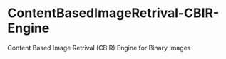 # ContentBasedImageRetrival-CBIR-Engine
Content Based Image Retrival (CBIR) Engine  for Binary Images
